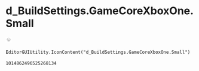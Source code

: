 # d_BuildSettings.GameCoreXboxOne.Small
![](/img/d_BuildSettings.GameCoreXboxOne.Small.png)

``` CSharp
EditorGUIUtility.IconContent("d_BuildSettings.GameCoreXboxOne.Small")
```
```
1014862496525268134
```
